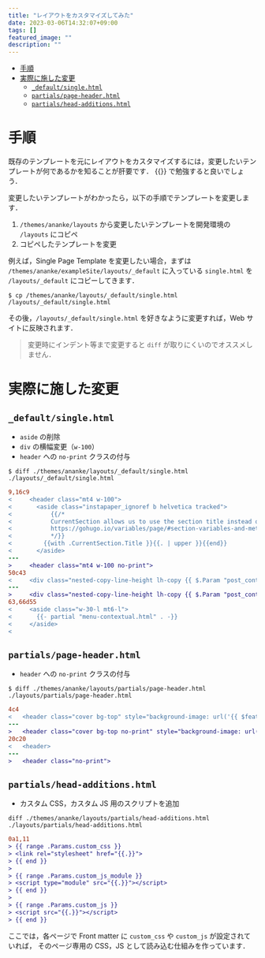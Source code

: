 ```yaml
---
title: "レイアウトをカスタマイズしてみた"
date: 2023-03-06T14:32:07+09:00
tags: []
featured_image: ""
description: ""
---
```


- [手順](#手順)
- [実際に施した変更](#実際に施した変更)
  - [`_default/single.html`](#_defaultsinglehtml)
  - [`partials/page-header.html`](#partialspage-headerhtml)
  - [`partials/head-additions.html`](#partialshead-additionshtml)


# 手順
既存のテンプレートを元にレイアウトをカスタマイズするには，変更したいテンプレートが何であるかを知ることが肝要です．
{{<exlink href="https://gohugo.io/templates/" text="公式ドキュメント">}}
で勉強すると良いでしょう．

変更したいテンプレートがわかったら，以下の手順でテンプレートを変更します．

1. `/themes/ananke/layouts` から変更したいテンプレートを開発環境の `/layouts` にコピペ
2. コピペしたテンプレートを変更

例えば，Single Page Template を変更したい場合，まずは
`/themes/ananke/exampleSite/layouts/_default` に入っている `single.html`
を `/layouts/_default` にコピーしてきます．

```shell
$ cp /themes/ananke/layouts/_default/single.html /layouts/_default/single.html
```

その後，`/layouts/_default/single.html` を好きなように変更すれば，Web サイトに反映されます．

> 変更時にインデント等まで変更すると `diff` が取りにくいのでオススメしません．

# 実際に施した変更
## `_default/single.html`
* `aside` の削除
* `div` の横幅変更（`w-100`）
* `header` への `no-print` クラスの付与

```shell
$ diff ./themes/ananke/layouts/_default/single.html ./layouts/_default/single.html
```

```diff
9,16c9
<     <header class="mt4 w-100">
<       <aside class="instapaper_ignoref b helvetica tracked">
<           {{/*
<           CurrentSection allows us to use the section title instead of inferring from the folder.
<           https://gohugo.io/variables/page/#section-variables-and-methods
<           */}}
<         {{with .CurrentSection.Title }}{{. | upper }}{{end}}
<       </aside>
---
>     <header class="mt4 w-100 no-print">
50c43
<     <div class="nested-copy-line-height lh-copy {{ $.Param "post_content_classes"  | default "serif"}} f4 nested-links {{ $.Param "text_color" | default "mid-gray" }} {{ cond (eq $.Site.Language.LanguageDirection "rtl") "pl4-l" "pr4-l" }} w-two-thirds-l">
---
>     <div class="nested-copy-line-height lh-copy {{ $.Param "post_content_classes"  | default "serif"}} f4 nested-links {{ $.Param "text_color" | default "mid-gray" }} {{ cond (eq $.Site.Language.LanguageDirection "rtl") "pl4-l" "pr4-l" }} w-100">
63,66d55
<     <aside class="w-30-l mt6-l">
<       {{- partial "menu-contextual.html" . -}}
<     </aside>
< 
```

## `partials/page-header.html`
* `header` への `no-print` クラスの付与

```shell
$ diff ./themes/ananke/layouts/partials/page-header.html ./layouts/partials/page-header.html
```

```diff
4c4
<   <header class="cover bg-top" style="background-image: url('{{ $featured_image }}');">
---
>   <header class="cover bg-top no-print" style="background-image: url('{{ $featured_image }}');">
20c20
<   <header>
---
>   <header class="no-print">
```

## `partials/head-additions.html`
* カスタム CSS，カスタム JS 用のスクリプトを追加

```shell
diff ./themes/ananke/layouts/partials/head-additions.html ./layouts/partials/head-additions.html
```

```diff
0a1,11
> {{ range .Params.custom_css }}
> <link rel="stylesheet" href="{{.}}">
> {{ end }}
> 
> {{ range .Params.custom_js_module }}
> <script type="module" src="{{.}}"></script>
> {{ end }}
> 
> {{ range .Params.custom_js }}
> <script src="{{.}}"></script>
> {{ end }}
```

ここでは，各ページで Front matter に `custom_css` や `custom_js` が設定されていれば，
そのページ専用の CSS，JS として読み込む仕組みを作っています．